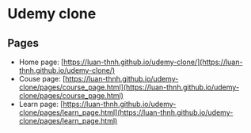 # Udemy clone

## Pages

- Home page: [https://luan-thnh.github.io/udemy-clone/](https://luan-thnh.github.io/udemy-clone/)
- Couse page: [https://luan-thnh.github.io/udemy-clone/pages/course_page.html](https://luan-thnh.github.io/udemy-clone/pages/course_page.html)
- Learn page: [https://luan-thnh.github.io/udemy-clone/pages/learn_page.html](https://luan-thnh.github.io/udemy-clone/pages/learn_page.html)
